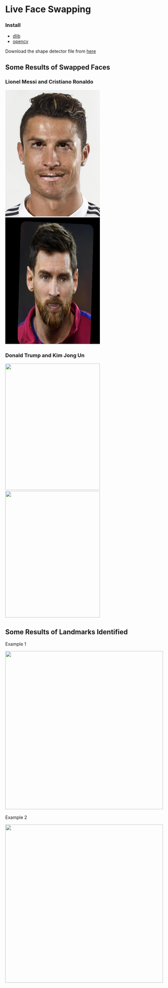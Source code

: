 # Live Face Swapping

### Install

 - [dlib](https://github.com/davisking/dlib)
 - [opencv](https://opencv.com)

Download the shape detector file from [here](http://dlib.net/files/shape_predictor_68_face_landmarks.dat.bz2)

## Some Results of Swapped Faces


### Lionel Messi and Cristiano Ronaldo

<img src="https://github.com/Ankitjaiswal1201/Computer-Vision/blob/master/Face_Swapper/RSM.jpg" alt="" data-canonical-src="https://github.com/Ankitjaiswal1201/Computer-Vision/blob/master/Face_Swapper/RSM.jpg" width="300" height="400" />


<img src="https://github.com/Ankitjaiswal1201/Computer-Vision/blob/master/Face_Swapper/MSR.jpg" alt="" data-canonical-src="https://github.com/Ankitjaiswal1201/Computer-Vision/blob/master/Face_Swapper/MSR.jpg" width="300" height="400" />



### Donald Trump and Kim Jong Un

<img src="https://github.com/akshaybhatia10/ComputerVison-Projects/blob/master/FaceSwapper/TSK.jpg" alt="" data-canonical-src="https://github.com/akshaybhatia10/ComputerVison-Projects/blob/master/FaceSwapper/RSM.jpg" width="300" height="400" />


<img src="https://github.com/akshaybhatia10/ComputerVison-Projects/blob/master/FaceSwapper/KST.jpg" alt="" data-canonical-src="https://github.com/akshaybhatia10/ComputerVison-Projects/blob/master/FaceSwapper/RSM.jpg" width="300" height="400" />



## Some Results of Landmarks Identified


Example 1

<img src="https://github.com/akshaybhatia10/ComputerVison-Projects/blob/master/FaceSwapper/Example%201.png" alt="" data-canonical-src="https://github.com/akshaybhatia10/ComputerVison-Projects/blob/master/FaceSwapper/Example%201.png" width="500" height="500" />


Example 2 

<img src="https://github.com/akshaybhatia10/ComputerVison-Projects/blob/master/FaceSwapper/Example%202.png" alt="" data-canonical-src="https://github.com/akshaybhatia10/ComputerVison-Projects/blob/master/FaceSwapper/Example%202.png" width="500" height="500" />
